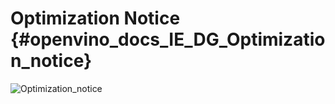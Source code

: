 # Optimization Notice {#openvino_docs_IE_DG_Optimization_notice}

![Optimization_notice](img/opt-notice-en_080411.gif)